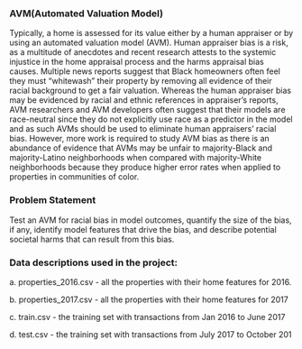 ### AVM(Automated Valuation Model)
Typically, a home is assessed for its value either by a human appraiser or by using an automated valuation model (AVM). Human appraiser bias is a risk, as a multitude of anecdotes and recent research attests to 
the systemic injustice in the home appraisal process and the harms appraisal bias causes. Multiple news reports suggest that Black homeowners often feel they must “whitewash” their property by removing all 
evidence of their racial background to get a fair valuation. Whereas the human appraiser bias may be evidenced by racial and ethnic references in appraiser’s reports, AVM researchers and AVM developers often suggest that 
their models are race-neutral since they do not explicitly use race as a predictor in the model and as such AVMs should be used to eliminate human appraisers’ racial bias. However, more work is required to study AVM bias as
there is an abundance of evidence that AVMs may be unfair to majority-Black and majority-Latino neighborhoods when compared with majority-White neighborhoods because they produce higher error rates when applied to 
properties in communities of color.


### Problem Statement
Test an AVM for racial bias in model outcomes, quantify the size of the bias, if any, identify model features that drive the bias, and describe potential societal harms that can result from this bias. 

### Data descriptions used in the project:
a. properties_2016.csv - all the properties with their home features for 2016.

b. properties_2017.csv - all the properties with their home features for 2017 

c. train.csv - the training set with transactions from Jan 2016 to June 2017

d. test.csv - the training set with transactions from July 2017 to October 201

